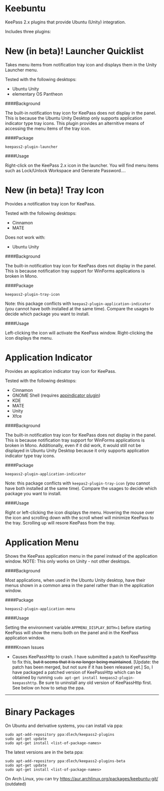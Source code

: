Keebuntu
========

KeePass 2.x plugins that provide Ubuntu (Unity) integration.


Includes three plugins:

New (in beta)! Launcher Quicklist
=================================

Takes menu items from notification tray icon and displays them in the Unity Launcher menu.

Tested with the following desktops:
* Ubuntu Unity
* elementary OS Pantheon

####Background

The built-in notification tray icon for KeePass does not display in the panel. This is because the Ubuntu Unity
Desktop only supports application indicator type tray icons. This plugin provides an alternitive means of accessing the menu items of the tray icon.

####Package

`keepass2-plugin-launcher`

####Usage

Right-click on the KeePass 2.x icon in the launcher. You will find menu items such as Lock/Unlock Workspace and Generate Password….

New (in beta)! Tray Icon
========================

Provides a notification tray icon for KeePass. 

Tested with the following desktops:
* Cinnamon
* MATE

Does not work with:
* Ubuntu Unity

####Background

The built-in notification tray icon for KeePass does not display in the panel. This is because
notification tray support for WinForms applications is broken in Mono.

####Package

`keepass2-plugin-tray-icon`

Note: this package conflicts with `keepas2-plugin-application-indicator` (you cannot have both
installed at the same time). Compare the usages to decide which package you want to install.

####Usage

Left-clicking the icon will activate the KeePass window. Right-clicking the icon displays the menu.

Application Indicator
=====================

Provides an application indicator tray icon for KeePass.

Tested with the following desktops:
* Cinnamon
* GNOME Shell (requires [appindicator plugin](https://extensions.gnome.org/extension/615/appindicator-support/))
* KDE
* MATE
* Unity
* Xfce

####Background

The built-in notification tray icon for KeePass does not display in the panel. This is
because notification tray support for WinForms applications is broken in Mono. Additionally,
even if it did work, it would still not be displayed in Ubuntu Unity Desktop because it
only supports application indicator type tray icons.

####Package

`keepass2-plugin-application-indicator`

Note: this package conflicts with `keepas2-plugin-tray-icon` (you cannot have both
installed at the same time). Compare the usages to decide which package you want to install.

####Usage

Right or left-clicking the icon displays the menu. Hovering the mouse over the icon and scrolling down with the
scroll wheel will minimize KeePass to the tray. Scrolling up will resore KeePass from the tray.


Application Menu
================

Shows the KeePass application menu in the panel instead of the application window. NOTE: This only works on Unity - not other desktops.

####Background

Most applications, when used in the Ubuntu Unity desktop, have their menus shown in a common area in the panel rather
than in the application window.

####Package

`keepass2-plugin-application-menu`

####Usage

Setting the environment variable `APPMENU_DISPLAY_BOTH=1` before starting KeePass will show the menu both on the panel
and in the KeePass application window.

####Known Issues

* Causes KeePassHttp to crash. I have submitted a patch to KeePassHttp to fix this, ~~but it seems that it is no longer being maintained~~. [Update: the patch has been merged, but not sure if it has been released yet.] So, I have packaged a patched version of KeePassHttp which can be obtained by running `sudo apt-get install keepass2-plugin-keepasshttp`. Be sure to uninstall any old version of KeePassHttp first. See below on how to setup the ppa.

-----

Binary Packages
===============

On Ubuntu and derivative systems, you can install via ppa:

```
sudo apt-add-repository ppa:dlech/keepass2-plugins
sudo apt-get update
sudo apt-get install <list-of-package-names>
```

The latest versions are in the beta ppa:
```
sudo apt-add-repository ppa:dlech/keepass2-plugins-beta
sudo apt-get update
sudo apt-get install <list-of-package-names>
```

On Arch Linux, you can try https://aur.archlinux.org/packages/keebuntu-git/ (outdated)
